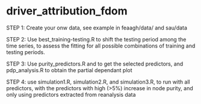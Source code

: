 # driver_attribution_fdom

STEP 1: Create your onw data, see example in feaagh/data/ and sau/data

STEP 2: Use best_training-testing.R to shift the testing period among the time series, to assess the fitting for all possible combinations of training and testing periods. 

STEP 3: Use purity_predictors.R and to get the selected predictors, and pdp_analysis.R to obtain the partial dependant plot

STEP 4: use simulation1.R, simulation2.R, and simulation3.R, to run with all predictors, with the predictors with high (>5%) increase in node purity, and only using predictors extracted from reanalysis data
 
